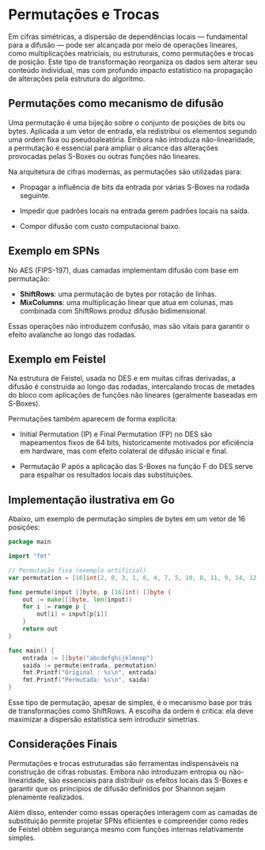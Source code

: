 # Permutações e Trocas

Em cifras simétricas, a dispersão de dependências locais — fundamental para a difusão — pode ser alcançada por meio de operações lineares, como multiplicações matriciais, ou estruturais, como permutações e trocas de posição. Este tipo de transformação reorganiza os dados sem alterar seu conteúdo individual, mas com profundo impacto estatístico na propagação de alterações pela estrutura do algoritmo.

## Permutações como mecanismo de difusão

Uma permutação é uma bijeção sobre o conjunto de posições de bits ou bytes. Aplicada a um vetor de entrada, ela redistribui os elementos segundo uma ordem fixa ou pseudoaleatória. Embora não introduza não-linearidade, a permutação é essencial para ampliar o alcance das alterações provocadas pelas S-Boxes ou outras funções não lineares.

Na arquitetura de cifras modernas, as permutações são utilizadas para:

* Propagar a influência de bits da entrada por várias S-Boxes na rodada seguinte.

* Impedir que padrões locais na entrada gerem padrões locais na saída.

* Compor difusão com custo computacional baixo.

## Exemplo em SPNs

No AES (FIPS-197), duas camadas implementam difusão com base em permutação:

* **ShiftRows**: uma permutação de bytes por rotação de linhas.
* **MixColumns**: uma multiplicação linear que atua em colunas, mas combinada com ShiftRows produz difusão bidimensional.

Essas operações não introduzem confusão, mas são vitais para garantir o efeito avalanche ao longo das rodadas.

## Exemplo em Feistel

Na estrutura de Feistel, usada no DES e em muitas cifras derivadas, a difusão é construída ao longo das rodadas, intercalando trocas de metades do bloco com aplicações de funções não lineares (geralmente baseadas em S-Boxes).

Permutações também aparecem de forma explícita:

* Initial Permutation (IP) e Final Permutation (FP) no DES são mapeamentos fixos de 64 bits, historicamente motivados por eficiência em hardware, mas com efeito colateral de difusão inicial e final.

* Permutação P após a aplicação das S-Boxes na função F do DES serve para espalhar os resultados locais das substituições.

## Implementação ilustrativa em Go

Abaixo, um exemplo de permutação simples de bytes em um vetor de 16 posições:

```go
package main

import "fmt"

// Permutação fixa (exemplo artificial)
var permutation = [16]int{2, 0, 3, 1, 6, 4, 7, 5, 10, 8, 11, 9, 14, 12, 15, 13}

func permute(input []byte, p [16]int) []byte {
	out := make([]byte, len(input))
	for i := range p {
		out[i] = input[p[i]]
	}
	return out
}

func main() {
	entrada := []byte("abcdefghijklmnop")
	saida := permute(entrada, permutation)
	fmt.Printf("Original : %s\n", entrada)
	fmt.Printf("Permutada: %s\n", saida)
}
```

Esse tipo de permutação, apesar de simples, é o mecanismo base por trás de transformações como ShiftRows. A escolha da ordem é crítica: ela deve maximizar a dispersão estatística sem introduzir simetrias.

## Considerações Finais

Permutações e trocas estruturadas são ferramentas indispensáveis na construção de cifras robustas. Embora não introduzam entropia ou não-linearidade, são essenciais para distribuir os efeitos locais das S-Boxes e garantir que os princípios de difusão definidos por Shannon sejam plenamente realizados.

Além disso, entender como essas operações interagem com as camadas de substituição permite projetar SPNs eficientes e compreender como redes de Feistel obtêm segurança mesmo com funções internas relativamente simples.
